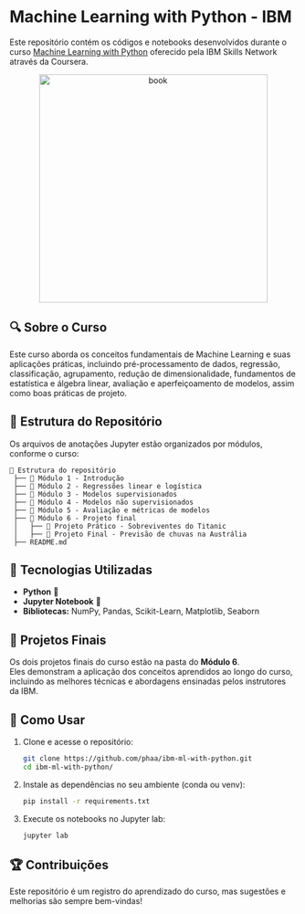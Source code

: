 
# Machine Learning with Python - IBM  

Este repositório contém os códigos e notebooks desenvolvidos durante o curso [Machine Learning with Python](https://www.coursera.org/learn/machine-learning-with-python) oferecido pela IBM Skills Network através da Coursera.  

<p align="center">
 <img src="https://cf-courses-data.s3.us.cloud-object-storage.appdomain.cloud/assets/logos/SN_web_lightmode.png" title="book" width="400" />
</p>


## 🔍 Sobre o Curso  
Este curso aborda os conceitos fundamentais de Machine Learning e suas aplicações práticas, incluindo pré-processamento de dados, regressão, classificação, agrupamento, redução de dimensionalidade, 
fundamentos de estatística e álgebra linear, avaliação e aperfeiçoamento de modelos, assim como boas práticas de projeto.  

## 📂 Estrutura do Repositório  
Os arquivos de anotações Jupyter estão organizados por módulos, conforme o curso:  

```
📁 Estrutura do repositório  
 ├── 📁 Módulo 1 - Introdução  
 ├── 📁 Módulo 2 - Regressões linear e logística  
 ├── 📁 Módulo 3 - Modelos supervisionados  
 ├── 📁 Módulo 4 - Modelos não supervisionados  
 ├── 📁 Módulo 5 - Avaliação e métricas de modelos  
 ├── 📁 Módulo 6 - Projeto final  
 │   ├── 📝 Projeto Prático - Sobreviventes do Titanic  
 │   ├── 📝 Projeto Final - Previsão de chuvas na Austrália
 ├── README.md  
```

## 🚀 Tecnologias Utilizadas  
- **Python** 🐍  
- **Jupyter Notebook** 📓  
- **Bibliotecas:** NumPy, Pandas, Scikit-Learn, Matplotlib, Seaborn  

## 🎯 Projetos Finais  
Os dois projetos finais do curso estão na pasta do **Módulo 6**.  
Eles demonstram a aplicação dos conceitos aprendidos ao longo do curso, incluindo as melhores técnicas e abordagens ensinadas pelos instrutores da IBM.

## 📌 Como Usar  
1. Clone e acesse o repositório:  
   ```bash
   git clone https://github.com/phaa/ibm-ml-with-python.git
   cd ibm-ml-with-python/
   ```
2. Instale as dependências no seu ambiente (conda ou venv):  
   ```bash
   pip install -r requirements.txt
   ```
3. Execute os notebooks no Jupyter lab:  
   ```bash
   jupyter lab
   ```

## 🏆 Contribuições  
Este repositório é um registro do aprendizado do curso, mas sugestões e melhorias são sempre bem-vindas!  
